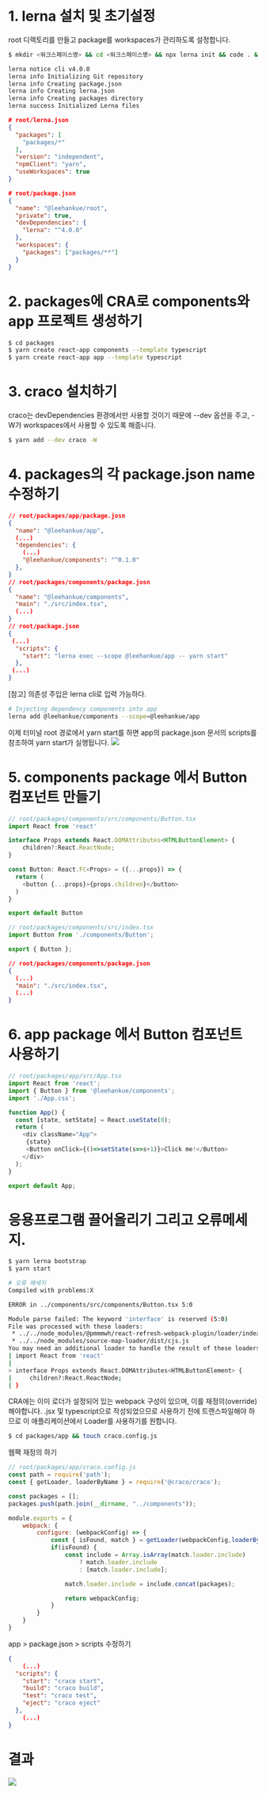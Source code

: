 # 1. lerna 설치 및 초기설정
root 디렉토리를 만들고 package를 workspaces가 관리하도록 설정합니다.
```bash
$ mkdir <워크스페이스명> && cd <워크스페이스명> && npx lerna init && code . && exit

lerna notice cli v4.0.0
lerna info Initializing Git repository
lerna info Creating package.json
lerna info Creating lerna.json        
lerna info Creating packages directory
lerna success Initialized Lerna files
```
```json
# root/lerna.json
{
  "packages": [
    "packages/*"
  ],
  "version": "independent",
  "npmClient": "yarn",
  "useWorkspaces": true
}

# root/package.json
{
  "name": "@leehankue/root",
  "private": true,
  "devDependencies": {
    "lerna": "^4.0.0"
  },
  "workspaces": {
    "packages": ["packages/**"]
  }
}
```

# 2. packages에 CRA로 components와 app 프로젝트 생성하기
```bash
$ cd packages
$ yarn create react-app components --template typescript
$ yarn create react-app app --template typescript
```

# 3. craco 설치하기
craco는 devDependencies 환경에서만 사용할 것이기 때문에 --dev 옵션을 주고,
-W가 workspaces에서 사용할 수 있도록 해줍니다.
```bash
$ yarn add --dev craco -W
```
# 4. packages의 각 package.json name 수정하기
```json
// root/packages/app/package.josn
{
  "name": "@leehankue/app",
  (...)
  "dependencies": {
    (...)
    "@leehankue/components": "^0.1.0"
  },
}
// root/packages/components/package.josn
{
  "name": "@leehankue/components",
  "main": "./src/index.tsx",
  (...)
}
// root/package.json
{
 (...)
  "scripts": {
    "start": "lerna exec --scope @leehankue/app -- yarn start"
  },
 (...)
}
```
[참고] 의존성 주입은 lerna cli로 입력 가능하다.
```bash
# Injecting dependency components into app
lerna add @leehankue/components --scope=@leehankue/app
```
이제 터미널 root 경로에서 yarn start를 하면 app의 package.json 문서의 scripts를 참조하여 yarn start가 실행됩니다.
<img src="./readme/firstStart.png">

# 5. components package 에서 Button 컴포넌트 만들기
```typescript
// root/packages/components/src/components/Button.tsx
import React from 'react'

interface Props extends React.DOMAttributes<HTMLButtonElement> {
    children?:React.ReactNode;
}

const Button: React.FC<Props> = ({...props}) => {
  return (
    <button {...props}>{props.children}</button>
  )
}

export default Button
```
```typescript
// root/packages/components/src/index.tsx
import Button from './components/Button';

export { Button };
```
```json
// root/packages/components/package.json
{
  (...)
  "main": "./src/index.tsx",
  (...)
}
```

# 6. app package 에서 Button 컴포넌트 사용하기
```typescript
// root/packages/app/src/App.tsx
import React from 'react';
import { Button } from '@leehankue/components';
import './App.css';

function App() {
  const [state, setState] = React.useState(0);
  return (
    <div className="App">
     {state}
     <Button onClick={()=>setState(s=>s+1)}>Click me!</Button>
    </div>
  );
}

export default App;
```

# 응용프로그램 끌어올리기 그리고 오류메세지.
```bash
$ yarn lerna bootstrap
$ yarn start

# 오류 메세지
Compiled with problems:X

ERROR in ../components/src/components/Button.tsx 5:0

Module parse failed: The keyword 'interface' is reserved (5:0)
File was processed with these loaders:
 * ../../node_modules/@pmmmwh/react-refresh-webpack-plugin/loader/index.js
 * ../../node_modules/source-map-loader/dist/cjs.js
You may need an additional loader to handle the result of these loaders.
| import React from 'react'
| 
> interface Props extends React.DOMAttributes<HTMLButtonElement> {
|     children?:React.ReactNode;
| }
```

CRA에는 이미 로더가 설정되어 있는 webpack 구성이 있으며, 이를 재정의(override) 해야합니다.
.jsx 및 typescript으로 작성되었으므로 사용하기 전에 트랜스파일해야 하므로
이 애플리케이션에서 Loader를 사용하기를 원합니다.

```bash
$ cd packages/app && touch craco.config.js
```
웹팩 재정의 하기
```javascript
// root/packages/app/craco.config.js
const path = require('path');
const { getLoader, loaderByName } = require('@craco/craco');

const packages = [];
packages.push(path.join(__dirname, "../components"));

module.exports = {
    webpack: {
        configure: (webpackConfig) => {
            const { isFound, match } = getLoader(webpackConfig,loaderByName('babel-loader'));
            if(isFound) {
                const include = Array.isArray(match.loader.include)
                    ? match.loader.include
                    : [match.loader.include];

                match.loader.include = include.concat(packages);

                return webpackConfig;
            }
        }
    }
}
```
app > package.json > scripts 수정하기
```json
{
    (...)
  "scripts": {
    "start": "craco start",
    "build": "craco build",
    "test": "craco test",
    "eject": "craco eject"
  },
    (...)
}
```
# 결과
<img src="./readme/done.png">
